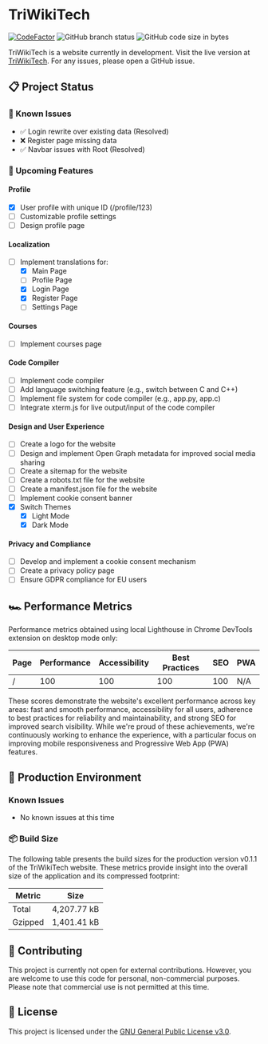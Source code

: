 # TriWikiTech

[![CodeFactor](https://www.codefactor.io/repository/github/stawa/triwikitech/badge)](https://www.codefactor.io/repository/github/stawa/triwikitech)
![GitHub branch status](https://img.shields.io/github/checks-status/stawa/TriWikiTech/dev?logo=github)
![GitHub code size in bytes](https://img.shields.io/github/languages/code-size/stawa/TriWikiTech?logo=github)

TriWikiTech is a website currently in development. Visit the live version at [TriWikiTech](https://triwikitech.my.id). For any issues, please open a GitHub issue.

## 📋 Project Status

### 🐛 Known Issues

- ✅ Login rewrite over existing data (Resolved)
- ❌ Register page missing data
- ✅ Navbar issues with Root (Resolved)

### 🚀 Upcoming Features

#### Profile

- [x] User profile with unique ID (/profile/123)
- [ ] Customizable profile settings
- [ ] Design profile page

#### Localization

- [ ] Implement translations for:
  - [x] Main Page
  - [ ] Profile Page
  - [x] Login Page
  - [x] Register Page
  - [ ] Settings Page

#### Courses

- [ ] Implement courses page

#### Code Compiler

- [ ] Implement code compiler
- [ ] Add language switching feature (e.g., switch between C and C++)
- [ ] Implement file system for code compiler (e.g., app.py, app.c)
- [ ] Integrate xterm.js for live output/input of the code compiler

#### Design and User Experience

- [ ] Create a logo for the website
- [ ] Design and implement Open Graph metadata for improved social media sharing
- [ ] Create a sitemap for the website
- [ ] Create a robots.txt file for the website
- [ ] Create a manifest.json file for the website
- [ ] Implement cookie consent banner
- [x] Switch Themes
  - [x] Light Mode
  - [x] Dark Mode

#### Privacy and Compliance

- [ ] Develop and implement a cookie consent mechanism
- [ ] Create a privacy policy page
- [ ] Ensure GDPR compliance for EU users

## 🏎️ Performance Metrics

Performance metrics obtained using local Lighthouse in Chrome DevTools extension on desktop mode only:

| Page | Performance | Accessibility | Best Practices | SEO | PWA |
| ---- | ----------- | ------------- | -------------- | --- | --- |
| /    | 100         | 100           | 100            | 100 | N/A |

These scores demonstrate the website's excellent performance across key areas: fast and smooth performance, accessibility for all users, adherence to best practices for reliability and maintainability, and strong SEO for improved search visibility. While we're proud of these achievements, we're continuously working to enhance the experience, with a particular focus on improving mobile responsiveness and Progressive Web App (PWA) features.

## 🚨 Production Environment

### Known Issues

- No known issues at this time

### 📦 Build Size

The following table presents the build sizes for the production version v0.1.1 of the TriWikiTech website. These metrics provide insight into the overall size of the application and its compressed footprint:

| Metric  | Size        |
| ------- | ----------- |
| Total   | 4,207.77 kB |
| Gzipped | 1,401.41 kB |

## 🤝 Contributing

This project is currently not open for external contributions. However, you are welcome to use this code for personal, non-commercial purposes. Please note that commercial use is not permitted at this time.

## 📄 License

This project is licensed under the [GNU General Public License v3.0](LICENSE.md).
